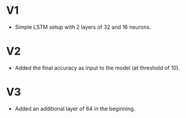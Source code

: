 # V1

- Simple LSTM setup with 2 layers of 32 and 16 neurons.

# V2

- Added the final accuracy as input to the model (at threshold of 10).

# V3

- Added an additional layer of 64 in the beginning.